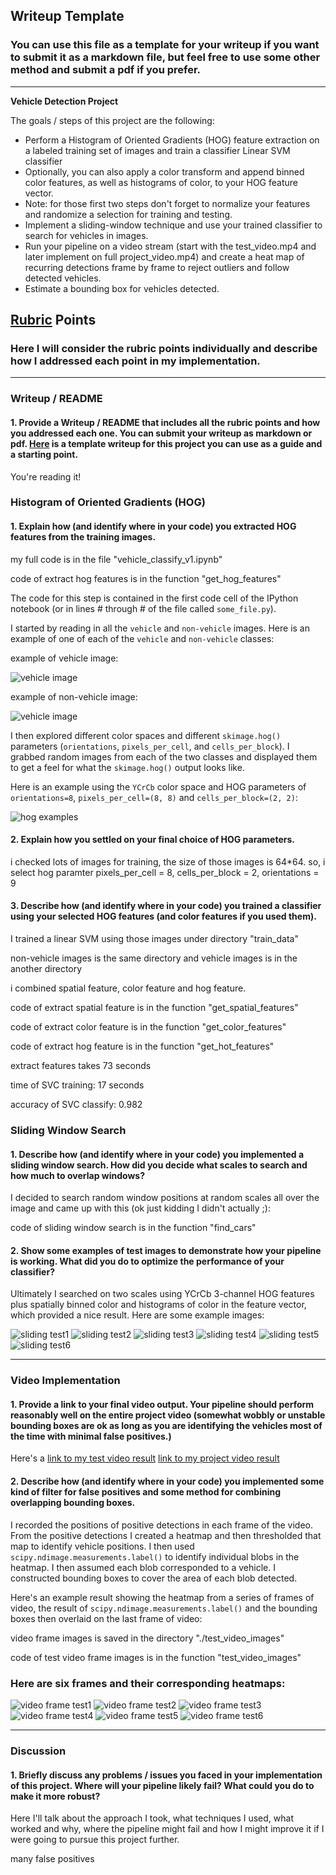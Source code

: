 ## Writeup Template
### You can use this file as a template for your writeup if you want to submit it as a markdown file, but feel free to use some other method and submit a pdf if you prefer.

---

**Vehicle Detection Project**

The goals / steps of this project are the following:

* Perform a Histogram of Oriented Gradients (HOG) feature extraction on a labeled training set of images and train a classifier Linear SVM classifier
* Optionally, you can also apply a color transform and append binned color features, as well as histograms of color, to your HOG feature vector. 
* Note: for those first two steps don't forget to normalize your features and randomize a selection for training and testing.
* Implement a sliding-window technique and use your trained classifier to search for vehicles in images.
* Run your pipeline on a video stream (start with the test_video.mp4 and later implement on full project_video.mp4) and create a heat map of recurring detections frame by frame to reject outliers and follow detected vehicles.
* Estimate a bounding box for vehicles detected.

[//]: # (Image References)
[image1]: ./examples/car_not_car.png
[image2]: ./examples/HOG_example.jpg
[image3]: ./examples/sliding_windows.jpg
[image4]: ./examples/sliding_window.jpg
[image5]: ./examples/bboxes_and_heat.png
[image6]: ./examples/labels_map.png
[image7]: ./examples/output_bboxes.png
[video1]: ./project_video.mp4

## [Rubric](https://review.udacity.com/#!/rubrics/513/view) Points
### Here I will consider the rubric points individually and describe how I addressed each point in my implementation.  

---
### Writeup / README

#### 1. Provide a Writeup / README that includes all the rubric points and how you addressed each one.  You can submit your writeup as markdown or pdf.  [Here](https://github.com/udacity/CarND-Vehicle-Detection/blob/master/writeup_template.md) is a template writeup for this project you can use as a guide and a starting point.  

You're reading it!

### Histogram of Oriented Gradients (HOG)

#### 1. Explain how (and identify where in your code) you extracted HOG features from the training images.

my full code is in the file "vehicle_classify_v1.ipynb"

code of extract hog features is in the function "get_hog_features"

The code for this step is contained in the first code cell of the IPython notebook (or in lines # through # of the file called `some_file.py`).  

I started by reading in all the `vehicle` and `non-vehicle` images.  Here is an example of one of each of the `vehicle` and `non-vehicle` classes:

example of vehicle image:

![vehicle image](image0039.png)

example of non-vehicle image:

![vehicle image](image1024.png)

I then explored different color spaces and different `skimage.hog()` parameters (`orientations`, `pixels_per_cell`, and `cells_per_block`).  I grabbed random images from each of the two classes and displayed them to get a feel for what the `skimage.hog()` output looks like.

Here is an example using the `YCrCb` color space and HOG parameters of `orientations=8`, `pixels_per_cell=(8, 8)` and `cells_per_block=(2, 2)`:


![hog examples](output_images/hog_example.png)

#### 2. Explain how you settled on your final choice of HOG parameters.

i checked lots of images for training, the size of those images is 64*64. so, i select hog paramter pixels_per_cell = 8, cells_per_block = 2, orientations = 9

#### 3. Describe how (and identify where in your code) you trained a classifier using your selected HOG features (and color features if you used them).

I trained a linear SVM using those images under directory "train_data"

non-vehicle images is the same directory and vehicle images is in the another directory

i combined spatial feature, color feature and hog feature.

code of extract spatial feature is in the function "get_spatial_features"

code of extract color feature is in the function "get_color_features"

code of extract hog feature is in the function "get_hot_features"

extract features takes 73 seconds

time of SVC training: 17 seconds

accuracy of SVC classify:  0.982

### Sliding Window Search

#### 1. Describe how (and identify where in your code) you implemented a sliding window search.  How did you decide what scales to search and how much to overlap windows?

I decided to search random window positions at random scales all over the image and came up with this (ok just kidding I didn't actually ;):

code of sliding window search is in the function "find_cars"

#### 2. Show some examples of test images to demonstrate how your pipeline is working.  What did you do to optimize the performance of your classifier?

Ultimately I searched on two scales using YCrCb 3-channel HOG features plus spatially binned color and histograms of color in the feature vector, which provided a nice result.  Here are some example images:

![sliding test1](output_images/sliding_box_test1.png)
![sliding test2](output_images/sliding_box_test2.png)
![sliding test3](output_images/sliding_box_test3.png)
![sliding test4](output_images/sliding_box_test4.png)
![sliding test5](output_images/sliding_box_test5.png)
![sliding test6](output_images/sliding_box_test6.png)

---

### Video Implementation

#### 1. Provide a link to your final video output.  Your pipeline should perform reasonably well on the entire project video (somewhat wobbly or unstable bounding boxes are ok as long as you are identifying the vehicles most of the time with minimal false positives.)

Here's a [link to my test video result](./output_videos/test_video.mp4) [link to my project video result](./output_videos/project_video.mp4)

#### 2. Describe how (and identify where in your code) you implemented some kind of filter for false positives and some method for combining overlapping bounding boxes.

I recorded the positions of positive detections in each frame of the video.  From the positive detections I created a heatmap and then thresholded that map to identify vehicle positions.  I then used `scipy.ndimage.measurements.label()` to identify individual blobs in the heatmap.  I then assumed each blob corresponded to a vehicle.  I constructed bounding boxes to cover the area of each blob detected.  

Here's an example result showing the heatmap from a series of frames of video, the result of `scipy.ndimage.measurements.label()` and the bounding boxes then overlaid on the last frame of video:

video frame images is saved in the directory "./test_video_images"

code of test video frame images is in the function "test_video_images"

### Here are six frames and their corresponding heatmaps:

![video frame test1](output_images/video_frame_test1.png)
![video frame test2](output_images/video_frame_test2.png)
![video frame test3](output_images/video_frame_test3.png)
![video frame test4](output_images/video_frame_test4.png)
![video frame test5](output_images/video_frame_test5.png)
![video frame test6](output_images/video_frame_test6.png)

---

### Discussion

#### 1. Briefly discuss any problems / issues you faced in your implementation of this project.  Where will your pipeline likely fail?  What could you do to make it more robust?

Here I'll talk about the approach I took, what techniques I used, what worked and why, where the pipeline might fail and how I might improve it if I were going to pursue this project further.  

many false positives

